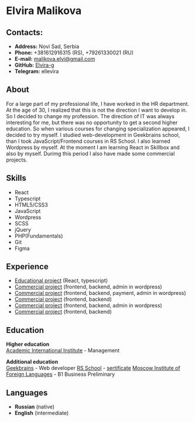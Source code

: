 # Elvira Malikova

## Contacts:

* **Address:** Novi Sad, Serbia
* **Phone:** +381612916315 (RS), +79261330021 (RU)
* **E-mail:** malikova.elvi@gmail.com
* **GitHub:** [Elvira-g](https://github.com/Elvira-g)
* **Telegram:** ellevira

## About
For a large part of my professional life, I have worked in the HR department. At the age of 30, I realized that this is not the direction I want to develop in. So I decided to change my profession. The direction of IT was always interesting for me, but there was no opportunity to get a second higher education. So when various courses for changing specialization appeared, I decided to try myself. I studied web-development in Geekbrains school, than I took JavaScript/Frontend courses in RS School. I also learned Wordpress by myself. At the moment I am learning React in Skillbox and also by myself. Durimg this period I also have made some commercial projects.

## Skills
* React
* Typescript
* HTML5/CSS3
* JavaScript
* Wordpress
* SCSS
* jQuery
* PHP(Fundamentals)
* Git
* Figma

## Experience
* [Educational project](https://github.com/Elvira-g/test-react-ap) (React, typescript)
* [Commercial project](https://deyos.design/) (frontend, backend, admin in wordpress)
* [Commercial project](https://jangala.online/chess/) (frontend, backend, payment, admin in wordpress)
* [Commercial project](http://fort-security.com/) (frontend, backend)
* [Commercial project](https://natapasta.com/) (frontend, backend, admin in wordpress)
* [Commercial project](http://epique.agency/) (frontend, backend)

## Education
**Higher education**  
[Academic International Institute](http://ami-map.ru) - Management

**Additional education**  
[Geekbrains](https://gb.ru) - Web developer
[RS School](https://rs.school/) - [sertificate](https://app.rs.school/certificate/wkt7znyu)
[Moscow Institute of Foreign Languages](http://www.mosinyaz.com) - B1 Business Preliminary

## Languages
* **Russian** (native)
* **English** (intermediate)
